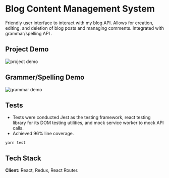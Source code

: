 # Blog Content Management System

Friendly user interface to interact with my blog API. Allows for creation, editing, and deletion of blog posts and managing comments. Integrated with grammar/spelling API .

## Project Demo

![project demo](https://media.giphy.com/media/OATAJk8MZv8NtlEUus/giphy.gif)

## Grammer/Spelling Demo

![grammar demo](https://media.giphy.com/media/6gwjsMViE20cxsPlzm/giphy.gif)

## Tests

- Tests were conducted Jest as the testing framework, react testing library for its DOM testing utilities, and mock service worker to mock API calls.
- Achieved 96% line coverage.

```
yarn test
```

## Tech Stack

**Client:** React, Redux, React Router.
